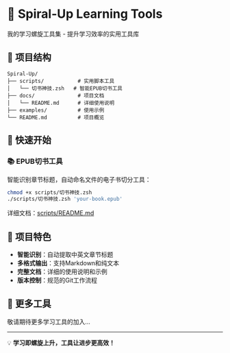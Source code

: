 # 🌟 Spiral-Up Learning Tools

我的学习螺旋工具集 - 提升学习效率的实用工具库

## 📁 项目结构

```
Spiral-Up/
├── scripts/           # 实用脚本工具
│   └── 切书神技.zsh   # 智能EPUB切书工具
├── docs/              # 项目文档
│   └── README.md      # 详细使用说明
├── examples/          # 使用示例
└── README.md          # 项目概览
```

## 🚀 快速开始

### 📚 EPUB切书工具

智能识别章节标题，自动命名文件的电子书切分工具：

```bash
chmod +x scripts/切书神技.zsh
./scripts/切书神技.zsh 'your-book.epub'
```

详细文档：[scripts/README.md](docs/README.md)

## 🎯 项目特色

- **智能识别**：自动提取中英文章节标题
- **多格式输出**：支持Markdown和纯文本
- **完整文档**：详细的使用说明和示例
- **版本控制**：规范的Git工作流程

## 📖 更多工具

敬请期待更多学习工具的加入...

---

💡 **学习即螺旋上升，工具让进步更高效！** 